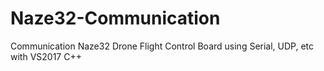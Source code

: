 # Naze32-Communication
Communication Naze32 Drone Flight Control Board using Serial, UDP, etc with VS2017 C++
